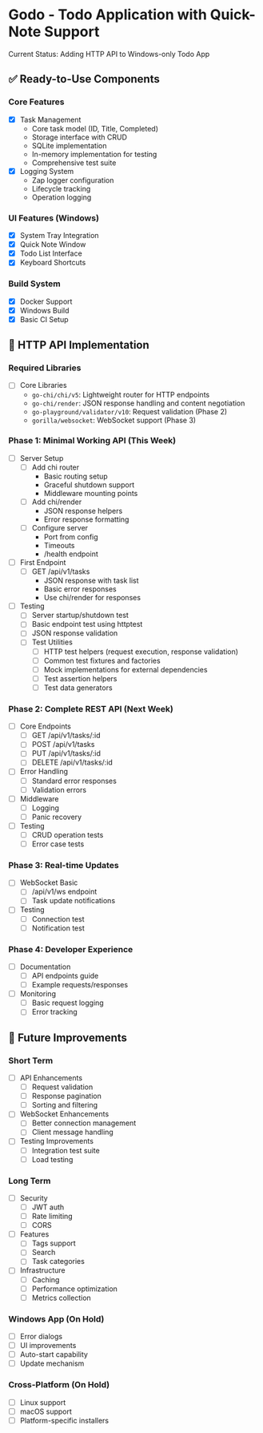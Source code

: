 # Godo - Todo Application with Quick-Note Support
Current Status: Adding HTTP API to Windows-only Todo App

## ✅ Ready-to-Use Components

### Core Features
- [x] Task Management
  - Core task model (ID, Title, Completed)
  - Storage interface with CRUD
  - SQLite implementation
  - In-memory implementation for testing
  - Comprehensive test suite
- [x] Logging System
  - Zap logger configuration
  - Lifecycle tracking
  - Operation logging

### UI Features (Windows)
- [x] System Tray Integration
- [x] Quick Note Window
- [x] Todo List Interface
- [x] Keyboard Shortcuts

### Build System
- [x] Docker Support
- [x] Windows Build
- [x] Basic CI Setup

## 🚀 HTTP API Implementation

### Required Libraries
- [ ] Core Libraries
  - `go-chi/chi/v5`: Lightweight router for HTTP endpoints
  - `go-chi/render`: JSON response handling and content negotiation
  - `go-playground/validator/v10`: Request validation (Phase 2)
  - `gorilla/websocket`: WebSocket support (Phase 3)

### Phase 1: Minimal Working API (This Week)
- [ ] Server Setup
  - [ ] Add chi router
    - Basic routing setup
    - Graceful shutdown support
    - Middleware mounting points
  - [ ] Add chi/render
    - JSON response helpers
    - Error response formatting
  - [ ] Configure server
    - Port from config
    - Timeouts
    - /health endpoint
- [ ] First Endpoint
  - [ ] GET /api/v1/tasks
    - JSON response with task list
    - Basic error responses
    - Use chi/render for responses
- [ ] Testing
  - [ ] Server startup/shutdown test
  - [ ] Basic endpoint test using httptest
  - [ ] JSON response validation
  - [ ] Test Utilities
    - [ ] HTTP test helpers (request execution, response validation)
    - [ ] Common test fixtures and factories
    - [ ] Mock implementations for external dependencies
    - [ ] Test assertion helpers
    - [ ] Test data generators

### Phase 2: Complete REST API (Next Week)
- [ ] Core Endpoints
  - [ ] GET /api/v1/tasks/:id
  - [ ] POST /api/v1/tasks
  - [ ] PUT /api/v1/tasks/:id
  - [ ] DELETE /api/v1/tasks/:id
- [ ] Error Handling
  - [ ] Standard error responses
  - [ ] Validation errors
- [ ] Middleware
  - [ ] Logging
  - [ ] Panic recovery
- [ ] Testing
  - [ ] CRUD operation tests
  - [ ] Error case tests

### Phase 3: Real-time Updates
- [ ] WebSocket Basic
  - [ ] /api/v1/ws endpoint
  - [ ] Task update notifications
- [ ] Testing
  - [ ] Connection test
  - [ ] Notification test

### Phase 4: Developer Experience
- [ ] Documentation
  - [ ] API endpoints guide
  - [ ] Example requests/responses
- [ ] Monitoring
  - [ ] Basic request logging
  - [ ] Error tracking

## 📝 Future Improvements

### Short Term
- [ ] API Enhancements
  - [ ] Request validation
  - [ ] Response pagination
  - [ ] Sorting and filtering
- [ ] WebSocket Enhancements
  - [ ] Better connection management
  - [ ] Client message handling
- [ ] Testing Improvements
  - [ ] Integration test suite
  - [ ] Load testing

### Long Term
- [ ] Security
  - [ ] JWT auth
  - [ ] Rate limiting
  - [ ] CORS
- [ ] Features
  - [ ] Tags support
  - [ ] Search
  - [ ] Task categories
- [ ] Infrastructure
  - [ ] Caching
  - [ ] Performance optimization
  - [ ] Metrics collection

### Windows App (On Hold)
- [ ] Error dialogs
- [ ] UI improvements
- [ ] Auto-start capability
- [ ] Update mechanism

### Cross-Platform (On Hold)
- [ ] Linux support
- [ ] macOS support
- [ ] Platform-specific installers
